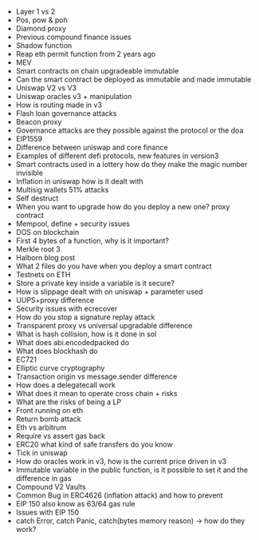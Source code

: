 - Layer 1 vs 2
- Pos, pow & poh
- Diamond proxy
- Previous compound finance issues
- Shadow function
- Reap eth permit function from 2 years ago
- MEV
- Smart contracts on chain upgradeable immutable
- Can the smart contract be deployed as immutable and made immutable
- Uniswap V2 vs V3
- Uniswap oracles v3 + manipulation
- How is routing made in v3
- Flash loan governance attacks
- Beacon proxy
- Governance attacks are they possible against the protocol or the doa
- EIP1559
- Difference between uniswap and core finance
- Examples of different defi protocols, new features in version3
- Smart contracts used in a lottery how do they make the magic number invisible
- Inflation in uniswap how is it dealt with
- Multisig wallets 51% attacks
- Self destruct
- When you want to upgrade how do you deploy a new one? proxy contract
- Mempool, define + security issues
- DOS on blockchain
- First 4 bytes of a function, why is it important?
- Merkle root 3
- Halborn blog post
- What 2 files do you have when you deploy a smart contract
- Testnets on ETH
- Store a private key inside a variable is it secure?
- How is slippage dealt with on uniswap + parameter used
- UUPS+proxy difference
- Security issues with ecrecover
- How do you stop a signature replay attack
- Transparent proxy vs universal upgradable difference
- What is hash collision, how is it done in sol
- What does abi.encodedpacked do
- What does blockhash do
- EC721
- Elliptic curve cryptography
- Transaction origin vs message.sender difference
- How does a delegatecall work
- What does it mean to operate cross chain + risks
- What are the risks of being a LP
- Front running on eth
- Return bomb attack
- Eth vs arbitrum
- Require vs assert gas back
- ERC20 what kind of safe transfers do you know
- Tick in uniswap
- How do oracles work in v3, how is the current price driven in v3
- Immutable variable in the public function, is it possible to set it and the difference in gas
- Compound V2 Vaults
- Common Bug in ERC4626 (inflation attack) and how to prevent
- EIP 150 also know as 63/64 gas rule
- Issues with EIP 150
- catch Error, catch Panic, catch(bytes memory reason) -> how do they work?
